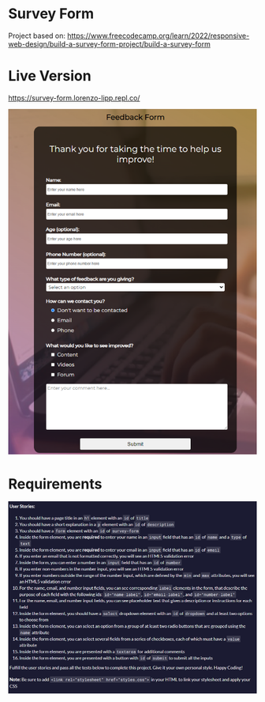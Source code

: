 # Survey Form

Project based on: https://www.freecodecamp.org/learn/2022/responsive-web-design/build-a-survey-form-project/build-a-survey-form

# Live Version

https://survey-form.lorenzo-lipp.repl.co/

![image](./images/preview.png)

# Requirements

![image](./images/requirements.png)
